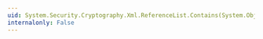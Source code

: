 ```yaml
---
uid: System.Security.Cryptography.Xml.ReferenceList.Contains(System.Object)
internalonly: False
---
```

